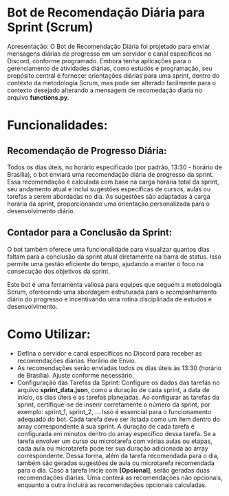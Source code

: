 
# Bot de Recomendação Diária para Sprint (Scrum)
Apresentação:
O Bot de Recomendação Diária foi projetado para enviar mensagens diárias de progresso em um servidor e canal específicos no Discord, conforme programado. Embora tenha aplicações para o gerenciamento de atividades diárias, como estudos e programação, seu propósito central é fornecer orientações diárias para uma sprint, dentro do contexto da metodologia Scrum, mas pode ser alterado facilmente para o contexto desejado alterando a mensagem de recomedação diaria no arquivo __functions.py__.

# Funcionalidades:
## Recomendação de Progresso Diária:
Todos os dias úteis, no horário especificado (por padrão, 13:30 - horário de Brasília), o bot enviará uma recomendação diária de progresso da sprint. Essa recomendação é calculada com base na carga horária total da sprint, seu andamento atual e inclui sugestões específicas de cursos, aulas ou tarefas a serem abordadas no dia. As sugestões são adaptadas à carga horária da sprint, proporcionando uma orientação personalizada para o desenvolvimento diário.

## Contador para a Conclusão da Sprint:
O bot também oferece uma funcionalidade para visualizar quantos dias faltam para a conclusão da sprint atual diretamente na barra de status. Isso permite uma gestão eficiente do tempo, ajudando a manter o foco na consecução dos objetivos da sprint.

Este bot é uma ferramenta valiosa para equipes que seguem a metodologia Scrum, oferecendo uma abordagem estruturada para o acompanhamento diário do progresso e incentivando uma rotina disciplinada de estudos e desenvolvimento.

# Como Utilizar:
- Defina o servidor e canal específicos no Discord para receber as recomendações diárias.
Horário de Envio.
- As recomendações serão enviadas todos os dias úteis às 13:30 (horário de Brasília). Ajuste conforme necessário.
- Configuração das Tarefas da Sprint:
Configure os dados das tarefas no arquivo __sprint_data.json__, como a duração de cada sprint, a data de início, os dias úteis e as tarefas planejadas.
Ao configurar as tarefas da sprint, certifique-se de inserir corretamente o número da sprint, por exemplo: sprint_1, sprint_2, ... Isso é essencial para o funcionamento adequado do bot.
Cada tarefa deve ser listada como um item dentro do array correspondente à sua sprint. A duração de cada tarefa é configurada em minutos dentro do array específico dessa tarefa. Se a tarefa envolver um curso ou microtarefa com várias aulas ou etapas, cada aula ou microtarefa pode ter sua duração adicionada ao array correspondente. Dessa forma, além da tarefa recomendada para o dia, também são geradas sugestões de aula ou microtarefa recomendada para o dia.
Caso a tarefa inicie com __[Opcional]__, serão geradas duas recomendações diárias. Uma conterá as recomendações não opcionais, enquanto a outra incluirá as recomendações opcionais calculadas.